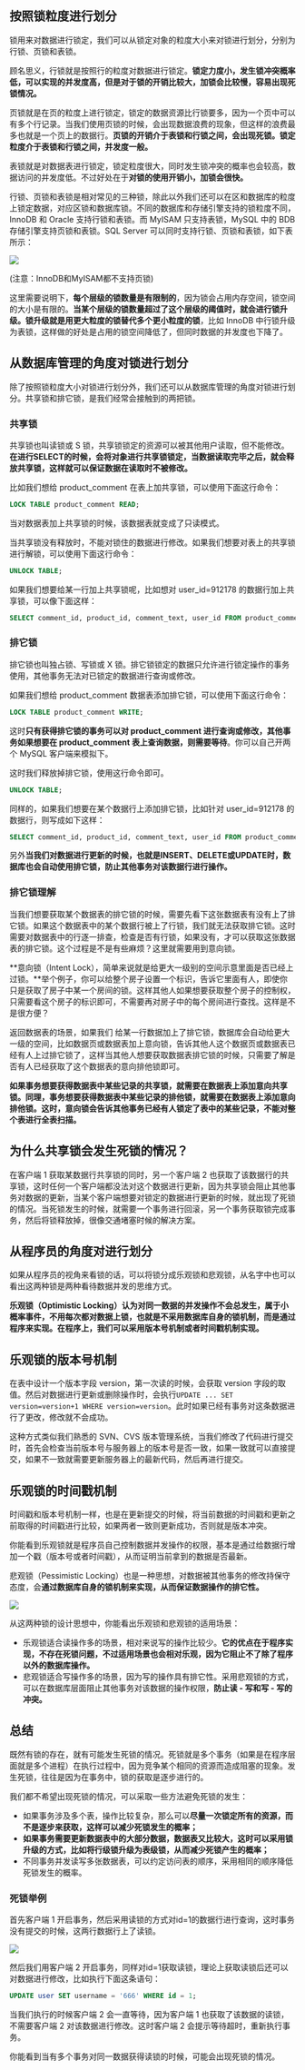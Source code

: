 ## 按照锁粒度进行划分

锁用来对数据进行锁定，我们可以从锁定对象的粒度大小来对锁进行划分，分别为行锁、页锁和表锁。

顾名思义，行锁就是按照行的粒度对数据进行锁定。**锁定力度小，发生锁冲突概率低，可以实现的并发度高，但是对于锁的开销比较大，加锁会比较慢，容易出现死锁情况。**

页锁就是在页的粒度上进行锁定，锁定的数据资源比行锁要多，因为一个页中可以有多个行记录。当我们使用页锁的时候，会出现数据浪费的现象，但这样的浪费最多也就是一个页上的数据行。**页锁的开销介于表锁和行锁之间，会出现死锁。锁定粒度介于表锁和行锁之间，并发度一般。**

表锁就是对数据表进行锁定，锁定粒度很大，同时发生锁冲突的概率也会较高，数据访问的并发度低。不过好处在于**对锁的使用开销小，加锁会很快。**

行锁、页锁和表锁是相对常见的三种锁，除此以外我们还可以在区和数据库的粒度上锁定数据，对应区锁和数据库锁。不同的数据库和存储引擎支持的锁粒度不同，InnoDB 和 Oracle 支持行锁和表锁。而 MyISAM 只支持表锁，MySQL 中的 BDB 存储引擎支持页锁和表锁。SQL Server 可以同时支持行锁、页锁和表锁，如下表所示：

![](D:\Work\TyporaNotes\note\Sql\Mysql\SQL必知必会\pict\30-1.PNG)

(注意：InnoDB和MyISAM都不支持页锁)

这里需要说明下，**每个层级的锁数量是有限制的**，因为锁会占用内存空间，锁空间的大小是有限的。**当某个层级的锁数量超过了这个层级的阈值时，就会进行锁升级。锁升级就是用更大粒度的锁替代多个更小粒度的锁**，比如 InnoDB 中行锁升级为表锁，这样做的好处是占用的锁空间降低了，但同时数据的并发度也下降了。

## 从数据库管理的角度对锁进行划分

除了按照锁粒度大小对锁进行划分外，我们还可以从数据库管理的角度对锁进行划分。共享锁和排它锁，是我们经常会接触到的两把锁。

### 共享锁

共享锁也叫读锁或 S 锁，共享锁锁定的资源可以被其他用户读取，但不能修改。**在进行SELECT的时候，会将对象进行共享锁锁定，当数据读取完毕之后，就会释放共享锁，这样就可以保证数据在读取时不被修改。**

比如我们想给 product_comment 在表上加共享锁，可以使用下面这行命令：

```sql
LOCK TABLE product_comment READ;
```

当对数据表加上共享锁的时候，该数据表就变成了只读模式。

当共享锁没有释放时，不能对锁住的数据进行修改。如果我们想要对表上的共享锁进行解锁，可以使用下面这行命令：

```sql
UNLOCK TABLE;
```

如果我们想要给某一行加上共享锁呢，比如想对 user_id=912178 的数据行加上共享锁，可以像下面这样：

```sql
SELECT comment_id, product_id, comment_text, user_id FROM product_comment WHERE user_id = 912178 LOCK IN SHARE MODE
```

### 排它锁

排它锁也叫独占锁、写锁或 X 锁。排它锁锁定的数据只允许进行锁定操作的事务使用，其他事务无法对已锁定的数据进行查询或修改。

如果我们想给 product_comment 数据表添加排它锁，可以使用下面这行命令：

```sql
LOCK TABLE product_comment WRITE;
```

这时**只有获得排它锁的事务可以对 product_comment 进行查询或修改，其他事务如果想要在 product_comment 表上查询数据，则需要等待**。你可以自己开两个 MySQL 客户端来模拟下。

这时我们释放掉排它锁，使用这行命令即可。

```sql
UNLOCK TABLE;
```

同样的，如果我们想要在某个数据行上添加排它锁，比如针对 user_id=912178 的数据行，则写成如下这样：

```sql
SELECT comment_id, product_id, comment_text, user_id FROM product_comment WHERE user_id = 912178 FOR UPDATE;
```

另外**当我们对数据进行更新的时候，也就是INSERT、DELETE或UPDATE时，数据库也会自动使用排它锁，防止其他事务对该数据行进行操作。**

### 排它锁理解

当我们想要获取某个数据表的排它锁的时候，需要先看下这张数据表有没有上了排它锁。如果这个数据表中的某个数据行被上了行锁，我们就无法获取排它锁。这时需要对数据表中的行逐一排查，检查是否有行锁，如果没有，才可以获取这张数据表的排它锁。这个过程是不是有些麻烦？这里就需要用到意向锁。

**意向锁（Intent Lock），简单来说就是给更大一级别的空间示意里面是否已经上过锁。**举个例子，你可以给整个房子设置一个标识，告诉它里面有人，即使你只是获取了房子中某一个房间的锁。这样其他人如果想要获取整个房子的控制权，只需要看这个房子的标识即可，不需要再对房子中的每个房间进行查找。这样是不是很方便？

返回数据表的场景，如果我们 给某一行数据加上了排它锁，数据库会自动给更大一级的空间，比如数据页或数据表加上意向锁，告诉其他人这个数据页或数据表已经有人上过排它锁了，这样当其他人想要获取数据表排它锁的时候，只需要了解是否有人已经获取了这个数据表的意向排他锁即可。

**如果事务想要获得数据表中某些记录的共享锁，就需要在数据表上添加意向共享锁。同理，事务想要获得数据表中某些记录的排他锁，就需要在数据表上添加意向排他锁。这时，意向锁会告诉其他事务已经有人锁定了表中的某些记录，不能对整个表进行全表扫描。**

## 为什么共享锁会发生死锁的情况？

在客户端 1 获取某数据行共享锁的同时，另一个客户端 2 也获取了该数据行的共享锁，这时任何一个客户端都没法对这个数据进行更新，因为共享锁会阻止其他事务对数据的更新，当某个客户端想要对锁定的数据进行更新的时候，就出现了死锁的情况。当死锁发生的时候，就需要一个事务进行回滚，另一个事务获取锁完成事务，然后将锁释放掉，很像交通堵塞时候的解决方案。

## 从程序员的角度对进行划分

如果从程序员的视角来看锁的话，可以将锁分成乐观锁和悲观锁，从名字中也可以看出这两种锁是两种看待数据并发的思维方式。

**乐观锁（Optimistic Locking）认为对同一数据的并发操作不会总发生，属于小概率事件，不用每次都对数据上锁，也就是不采用数据库自身的锁机制，而是通过程序来实现。在程序上，我们可以采用版本号机制或者时间戳机制实现。**

## 乐观锁的版本号机制

在表中设计一个版本字段 version，第一次读的时候，会获取 version 字段的取值。然后对数据进行更新或删除操作时，会执行`UPDATE ... SET version=version+1 WHERE version=version`。此时如果已经有事务对这条数据进行了更改，修改就不会成功。

这种方式类似我们熟悉的 SVN、CVS 版本管理系统，当我们修改了代码进行提交时，首先会检查当前版本号与服务器上的版本号是否一致，如果一致就可以直接提交，如果不一致就需要更新服务器上的最新代码，然后再进行提交。

## 乐观锁的时间戳机制

时间戳和版本号机制一样，也是在更新提交的时候，将当前数据的时间戳和更新之前取得的时间戳进行比较，如果两者一致则更新成功，否则就是版本冲突。

你能看到乐观锁就是程序员自己控制数据并发操作的权限，基本是通过给数据行增加一个戳（版本号或者时间戳），从而证明当前拿到的数据是否最新。

悲观锁（Pessimistic Locking）也是一种思想，对数据被其他事务的修改持保守态度，会**通过数据库自身的锁机制来实现，从而保证数据操作的排它性。**

![](D:\Work\TyporaNotes\note\Sql\Mysql\SQL必知必会\pict\30-2.PNG)

从这两种锁的设计思想中，你能看出乐观锁和悲观锁的适用场景：

* 乐观锁适合读操作多的场景，相对来说写的操作比较少。**它的优点在于程序实现，不存在死锁问题，不过适用场景也会相对乐观，因为它阻止不了除了程序以外的数据库操作。**
* 悲观锁适合写操作多的场景，因为写的操作具有排它性。采用悲观锁的方式，可以在数据库层面阻止其他事务对该数据的操作权限，**防止读 - 写和写 - 写的冲突。**

## 总结

既然有锁的存在，就有可能发生死锁的情况。死锁就是多个事务（如果是在程序层面就是多个进程）在执行过程中，因为竞争某个相同的资源而造成阻塞的现象。发生死锁，往往是因为在事务中，锁的获取是逐步进行的。

我们都不希望出现死锁的情况，可以采取一些方法避免死锁的发生：

* 如果事务涉及多个表，操作比较复杂，那么可以**尽量一次锁定所有的资源，而不是逐步来获取，这样可以减少死锁发生的概率；**
* **如果事务需要更新数据表中的大部分数据，数据表又比较大，这时可以采用锁升级的方式，比如将行级锁升级为表级锁，从而减少死锁产生的概率；**
* 不同事务并发读写多张数据表，可以约定访问表的顺序，采用相同的顺序降低死锁发生的概率。

### 死锁举例

首先客户端 1 开启事务，然后采用读锁的方式对id=1的数据行进行查询，这时事务没有提交的时候，这两行数据行上了读锁。

![](D:\Work\TyporaNotes\note\Sql\Mysql\SQL必知必会\pict\30-3.PNG)

然后我们用客户端 2 开启事务，同样对id=1获取读锁，理论上获取读锁后还可以对数据进行修改，比如执行下面这条语句：

```sql
UPDATE user SET username = '666' WHERE id = 1;
```

当我们执行的时候客户端 2 会一直等待，因为客户端 1 也获取了该数据的读锁，不需要客户端 2 对该数据进行修改。这时客户端 2 会提示等待超时，重新执行事务。

你能看到当有多个事务对同一数据获得读锁的时候，可能会出现死锁的情况。